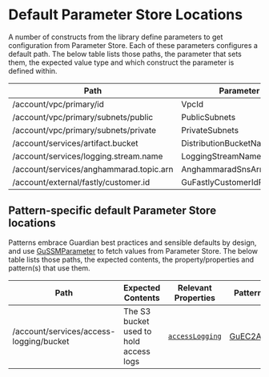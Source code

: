 # Default Parameter Store Locations

A number of constructs from the library define parameters to get configuration from Parameter Store. Each of these parameters configures a default path.
The below table lists those paths, the parameter that sets them, the expected value type and which construct the parameter is defined within.

| Path                                    | Parameter                    | Type                         | Construct                  |
|-----------------------------------------|------------------------------| ---------------------------- |----------------------------|
| /account/vpc/primary/id                 | VpcId                        | AWS::EC2::VPC::Id            | GuVpc.fromIdParameter      |
| /account/vpc/primary/subnets/public     | PublicSubnets                | List\<AWS::EC2::Subnet::Id\> | GuVpc.subnetsFromParameter |
| /account/vpc/primary/subnets/private    | PrivateSubnets               | List\<AWS::EC2::Subnet::Id\> | GuVpc.subnetsFromParameter |
| /account/services/artifact.bucket       | DistributionBucketName       | String                       | GuGetDistributablePolicy   |
| /account/services/logging.stream.name   | LoggingStreamName            | String                       | GuLogShippingPolicy        |
| /account/services/anghammarad.topic.arn | AnghammaradSnsArn            | String                       | AnghammaradSenderPolicy    |
| /account/external/fastly/customer.id    | GuFastlyCustomerIdParameter  | String                       | GuFastlyLogsIam            |


## Pattern-specific default Parameter Store locations

Patterns embrace Guardian best practices and sensible defaults by design, and use [GuSSMParameter](../src/constructs/core/ssm.ts) to fetch values from Parameter Store.
The below table lists those paths, the expected contents, the property/properties and pattern(s) that use them.

| Path                                    | Expected Contents                      | Relevant Properties                           | Patterns                               |
| ----------------------------------------| -------------------------------------- | --------------------------------------------- | -------------------------------------- |
| /account/services/access-logging/bucket | The S3 bucket used to hold access logs | [`accessLogging`](../src/patterns/ec2-app.ts) | [GuEC2App](../src/patterns/ec2-app.ts) |
